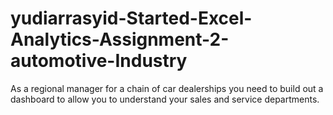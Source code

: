 # yudiarrasyid-Started-Excel-Analytics-Assignment-2-automotive-Industry
As a regional manager for a chain of car dealerships you need to build out a dashboard to allow you to understand your sales and service departments.
